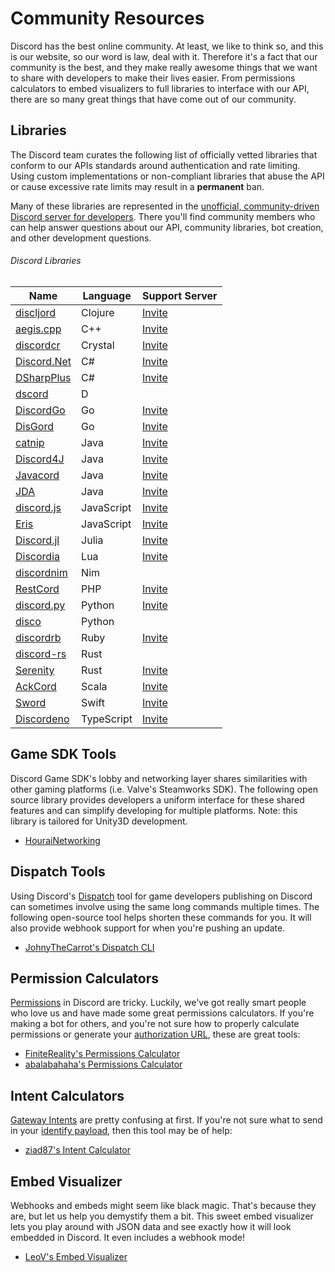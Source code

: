 # Community Resources

Discord has the best online community. At least, we like to think so, and this is our website, so our word is law, deal with it. Therefore it's a fact that our community is the best, and they make really awesome things that we want to share with developers to make their lives easier. From permissions calculators to embed visualizers to full libraries to interface with our API, there are so many great things that have come out of our community.

## Libraries

The Discord team curates the following list of officially vetted libraries that conform to our APIs standards around authentication and rate limiting. Using custom implementations or non-compliant libraries that abuse the API or cause excessive rate limits may result in a **permanent** ban.

Many of these libraries are represented in the [unofficial, community-driven Discord server for developers](https://discord.gg/discord-api). There you'll find community members who can help answer questions about our API, community libraries, bot creation, and other development questions.

###### Discord Libraries

| Name                                                         | Language   | Support Server                                |
| ------------------------------------------------------------ | ---------- | --------------------------------------------- | 
| [discljord](https://github.com/igjoshua/discljord)           | Clojure    | [Invite](https://discord.gg/284PgKZ)          |
| [aegis.cpp](https://github.com/zeroxs/aegis.cpp)             | C++        | [Invite](https://discord.gg/w7Y3Bb8)          |
| [discordcr](https://github.com/discordcr/discordcr)          | Crystal    | [Invite](https://discord.gg/puaxPkK)          |
| [Discord.Net](https://github.com/RogueException/Discord.Net) | C#         | [Invite](https://discord.gg/jkrBmQR)          |
| [DSharpPlus](https://github.com/DSharpPlus/DSharpPlus)       | C#         | [Invite](https://discord.gg/KeAS3pU)          |
| [dscord](https://github.com/b1naryth1ef/dscord)              | D          |                                               |
| [DiscordGo](https://github.com/bwmarrin/discordgo)           | Go         | [Invite](https://discord.gg/0f1SbxBZjYq9jLBk) |
| [DisGord](https://github.com/andersfylling/disgord)          | Go         | [Invite](https://discord.gg/0f1SbxBZjYq9jLBk) |
| [catnip](https://github.com/mewna/catnip)                    | Java       | [Invite](https://discord.gg/yeF2HpP)          |
| [Discord4J](https://discord4j.com/)                          | Java       | [Invite](https://discord.gg/NxGAeCY)          |
| [Javacord](https://github.com/Javacord/Javacord)             | Java       | [Invite](https://discord.gg/0qJ2jjyneLEgG7y3) |
| [JDA](https://github.com/DV8FromTheWorld/JDA)                | Java       | [Invite](https://discord.gg/0hMr4ce0tIk3pSjp) |
| [discord.js](https://github.com/discordjs/discord.js)        | JavaScript | [Invite](https://discord.gg/bRCvFy9)          |
| [Eris](https://github.com/abalabahaha/eris)                  | JavaScript | [Invite](https://discord.gg/D8FNF2P)          |
| [Discord.jl](https://github.com/Xh4H/Discord.jl)             | Julia      | [Invite](https://discord.gg/ng9TjYd)          |
| [Discordia](https://github.com/SinisterRectus/Discordia)     | Lua        | [Invite](https://discord.gg/EzRYYDW)          |
| [discordnim](https://github.com/Krognol/discordnim)          | Nim        |                                               |
| [RestCord](https://www.restcord.com/)                        | PHP        | [Invite](https://discord.gg/0duG4FF1ElFGUFVq) |
| [discord.py](https://github.com/Rapptz/discord.py)           | Python     | [Invite](https://discord.gg/r3sSKJJ)          |
| [disco](https://github.com/b1naryth1ef/disco)                | Python     |                                               |
| [discordrb](https://github.com/discordrb/discordrb)          | Ruby       | [Invite](https://discord.gg/cyK3Hjm)          |
| [discord-rs](https://github.com/SpaceManiac/discord-rs)      | Rust       |                                               |
| [Serenity](https://github.com/serenity-rs/serenity)          | Rust       | [Invite](https://discord.gg/9X7vCus)          |
| [AckCord](https://github.com/Katrix/AckCord)                 | Scala      | [Invite](https://discord.gg/5UH627u)          |
| [Sword](https://github.com/Azoy/Sword)                       | Swift      | [Invite](https://discord.gg/99a3xNk)          |
| [Discordeno](https://github.com/Skillz4Killz/Discordeno)     | TypeScript | [Invite](https://discord.gg/5vBgXk3UcZ)       |

## Game SDK Tools

Discord Game SDK's lobby and networking layer shares similarities with other gaming platforms (i.e. Valve's Steamworks SDK). The following open source library provides developers a uniform interface for these shared features and can simplify developing for multiple platforms. Note: this library is tailored for Unity3D development.

- [HouraiNetworking](https://github.com/HouraiTeahouse/HouraiNetworking)

## Dispatch Tools

Using Discord's [Dispatch](#DOCS_DISPATCH_DISPATCH_AND_YOU) tool for game developers publishing on Discord can sometimes involve using the same long commands multiple times. The following open-source tool helps shorten these commands for you. It will also provide webhook support for when you're pushing an update.

- [JohnyTheCarrot's Dispatch CLI](https://github.com/JohnyTheCarrot/droops-dispatch)

## Permission Calculators

[Permissions](#DOCS_TOPICS_PERMISSIONS/permissions) in Discord are tricky. Luckily, we've got really smart people who love us and have made some great permissions calculators. If you're making a bot for others, and you're not sure how to properly calculate permissions or generate your [authorization URL](#DOCS_TOPICS_OAUTH2/bot-authorization-flow), these are great tools:

- [FiniteReality's Permissions Calculator](https://finitereality.github.io/permissions-calculator/?v=0)
- [abalabahaha's Permissions Calculator](https://discordapi.com/permissions.html#0)

## Intent Calculators

[Gateway Intents](#DOCS_TOPICS_GATEWAY/gateway-intents) are pretty confusing at first. If you're not sure what to send in your [identify payload](#DOCS_TOPICS_GATEWAY/identify), then this tool may be of help:

- [ziad87's Intent Calculator](https://ziad87.net/intents/)

## Embed Visualizer

Webhooks and embeds might seem like black magic. That's because they are, but let us help you demystify them a bit. This sweet embed visualizer lets you play around with JSON data and see exactly how it will look embedded in Discord. It even includes a webhook mode!

- [LeoV's Embed Visualizer](https://leovoel.github.io/embed-visualizer/)
